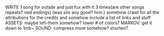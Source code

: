 WRITE 1 song for outsde and just fux with it 3 times(are other songs repeats? ned endings) (was silo any good? hrm.)
somehow crawl for all the attributions for the credits and somehow include a list of links and stuff 
ASSETS: maybe lofi-them somehow? lower # of colors?
MARKOV: get it down to 1mb~
SOUND: compress more somehow? shorten?